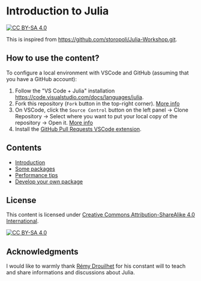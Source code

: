 # Introduction to Julia

[![CC BY-SA
4.0](https://img.shields.io/badge/License-CC%20BY--SA%204.0-lightgrey.svg)](http://creativecommons.org/licenses/by-sa/4.0/)

This is inspired from <https://github.com/storopoli/Julia-Workshop.git>.

## How to use the content?

To configure a local environment with VSCode and GitHub (assuming that you have a GitHub account):

1. Follow the "VS Code + Julia" installation <https://code.visualstudio.com/docs/languages/julia>.
2. Fork this repository (`Fork` button in the top-right corner). [More info](https://docs.github.com/en/pull-requests/collaborating-with-pull-requests/working-with-forks/fork-a-repo#forking-a-repository)
3. On VSCode, click the `Source Control` button on the left panel -> Clone Repository -> Select where you want to put your local copy of the repository -> Open it. [More info](https://code.visualstudio.com/docs/sourcecontrol/overview)
4. Install the [GitHub Pull Requests VSCode extension](vscode:extension/GitHub.vscode-pull-request-github).


## Contents

- [Introduction](intro/README.md)
- [Some packages](packages/README.md)
- [Performance tips](perfomance-tips/README.md)
- [Develop your own package](development/README.md)

## License

This content is licensed under [Creative Commons Attribution-ShareAlike 4.0 International](http://creativecommons.org/licenses/by-sa/4.0/).

[![CC BY-SA 4.0](https://licensebuttons.net/l/by-sa/4.0/88x31.png)](http://creativecommons.org/licenses/by-sa/4.0/)

## Acknowledgments

I would like to warmly thank [Rémy Drouilhet](https://github.com/rcqls) for his constant will to teach and share informations and discussions about Julia.
